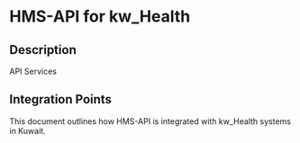 # HMS-API for kw_Health

## Description

API Services

## Integration Points

This document outlines how HMS-API is integrated with kw_Health systems in Kuwait.
